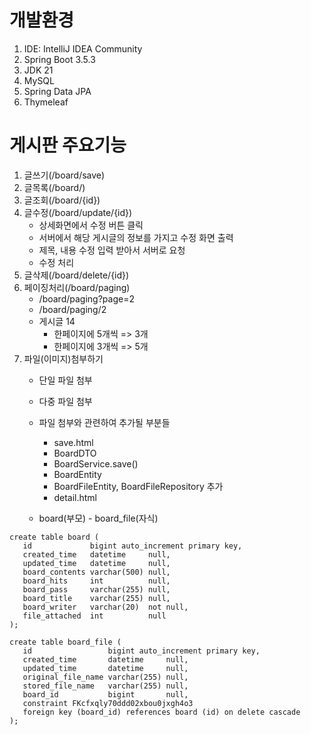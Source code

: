 # 개발환경
1. IDE: IntelliJ IDEA Community
2. Spring Boot 3.5.3
3. JDK 21
4. MySQL
5. Spring Data JPA
6. Thymeleaf

# 게시판 주요기능
1. 글쓰기(/board/save)
2. 글목록(/board/)
3. 글조회(/board/{id})
4. 글수정(/board/update/{id})
    - 상세화면에서 수정 버튼 클릭
    - 서버에서 해당 게시글의 정보를 가지고 수정 화면 출력
    - 제목, 내용 수정 입력 받아서 서버로 요청
    - 수정 처리
5. 글삭제(/board/delete/{id})
6. 페이징처리(/board/paging)
    - /board/paging?page=2
    - /board/paging/2
    - 게시글 14
        - 한페이지에 5개씩 => 3개
        - 한페이지에 3개씩 => 5개
7. 파일(이미지)첨부하기
    - 단일 파일 첨부
    - 다중 파일 첨부
    - 파일 첨부와 관련하여 추가될 부분들
        - save.html
        - BoardDTO
        - BoardService.save()
        - BoardEntity
        - BoardFileEntity, BoardFileRepository 추가
        - detail.html

    - board(부모) - board_file(자식)

```
create table board (
   id             bigint auto_increment primary key,
   created_time   datetime     null,
   updated_time   datetime     null,
   board_contents varchar(500) null,
   board_hits     int          null,
   board_pass     varchar(255) null,
   board_title    varchar(255) null,
   board_writer   varchar(20)  not null,
   file_attached  int          null
);

create table board_file (
   id                 bigint auto_increment primary key,
   created_time       datetime     null,
   updated_time       datetime     null,
   original_file_name varchar(255) null,
   stored_file_name   varchar(255) null,
   board_id           bigint       null,
   constraint FKcfxqly70ddd02xbou0jxgh4o3
   foreign key (board_id) references board (id) on delete cascade
);
```